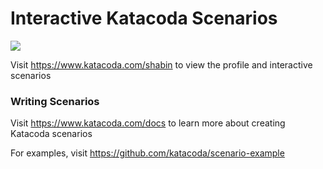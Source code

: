 # Interactive Katacoda Scenarios

[![](http://shields.katacoda.com/katacoda/shabin/count.svg)](https://www.katacoda.com/shabin "Get your profile on Katacoda.com")

Visit https://www.katacoda.com/shabin to view the profile and interactive scenarios

### Writing Scenarios
Visit https://www.katacoda.com/docs to learn more about creating Katacoda scenarios

For examples, visit https://github.com/katacoda/scenario-example
